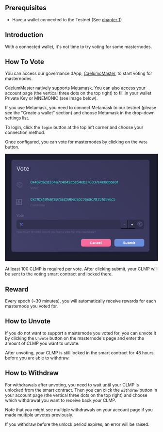 ## Prerequisites

- Have a wallet connected to the Testnet (See [chapter 1](/get-started/wallet))

## Introduction

With a connected wallet, it's not time to try voting for some masternodes.

## How To Vote

You can access our governance dApp, [CaelumoMaster](https://master.testnet.caelumfoundation.com/), to start voting for masternodes.

CaelumMaster natively supports Metamask. You can also access your account page (the vertical three dots on the top right) to fill in your wallet Private Key or MNEMONIC (see image below).

If you use Metamask, you need to connect Metamask to our testnet (please see the "Create a wallet" section) and choose Metamask in the drop-down settings list.

To login, click the `login` button at the top left corner and choose your connection method.

Once configured, you can vote for masternodes by clicking on the `Vote` button.


![Vote](/assets/vote.jpg)

At least 100 CLMP is required per vote. After clicking submit, your CLMP will be sent to the voting smart contract and locked there.

## Reward
Every epoch (~30 minutes), you will automatically receive rewards for each masternode you voted for.

## How to Unvote

If you do not want to support a masternode you voted for, you can unvote it by clicking the `Unvote` button on the masternode's page and enter the amount of CLMP you want to unvote.

After unvoting, your CLMP is still locked in the smart contract for 48 hours before you are able to withdraw.

## How to Withdraw

For withdrawals after unvoting, you need to wait until your CLMP is unlocked from the smart contract. Then you can click the `withdraw` button in your account page (the vertical three dots on the top right) and choose which withdrawal you want to receive back your CLMP.

Note that you might see multiple withdrawals on your account page if you made multiple unvotes previously.

If you withdraw before the unlock period expires, an error will be raised.
